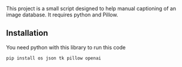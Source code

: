 This project is a small script designed to help manual captioning of an image database. It requires python and Pillow.

## Installation

You need python with this library to run this code
```
pip install os json tk pillow openai

```
